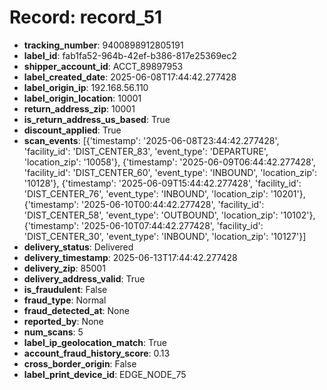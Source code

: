 # Record: record_51

- **tracking_number**: 9400898912805191
- **label_id**: fab1fa52-964b-42ef-b386-817e25369ec2
- **shipper_account_id**: ACCT_89897953
- **label_created_date**: 2025-06-08T17:44:42.277428
- **label_origin_ip**: 192.168.56.110
- **label_origin_location**: 10001
- **return_address_zip**: 10001
- **is_return_address_us_based**: True
- **discount_applied**: True
- **scan_events**: [{'timestamp': '2025-06-08T23:44:42.277428', 'facility_id': 'DIST_CENTER_83', 'event_type': 'DEPARTURE', 'location_zip': '10058'}, {'timestamp': '2025-06-09T06:44:42.277428', 'facility_id': 'DIST_CENTER_60', 'event_type': 'INBOUND', 'location_zip': '10128'}, {'timestamp': '2025-06-09T15:44:42.277428', 'facility_id': 'DIST_CENTER_76', 'event_type': 'INBOUND', 'location_zip': '10201'}, {'timestamp': '2025-06-10T00:44:42.277428', 'facility_id': 'DIST_CENTER_58', 'event_type': 'OUTBOUND', 'location_zip': '10102'}, {'timestamp': '2025-06-10T07:44:42.277428', 'facility_id': 'DIST_CENTER_30', 'event_type': 'INBOUND', 'location_zip': '10127'}]
- **delivery_status**: Delivered
- **delivery_timestamp**: 2025-06-13T17:44:42.277428
- **delivery_zip**: 85001
- **delivery_address_valid**: True
- **is_fraudulent**: False
- **fraud_type**: Normal
- **fraud_detected_at**: None
- **reported_by**: None
- **num_scans**: 5
- **label_ip_geolocation_match**: True
- **account_fraud_history_score**: 0.13
- **cross_border_origin**: False
- **label_print_device_id**: EDGE_NODE_75